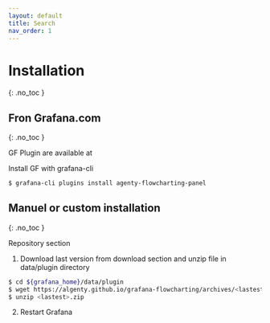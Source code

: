 ```yaml
---
layout: default
title: Search
nav_order: 1
---
```


# Installation
{: .no_toc }

## Fron Grafana.com
{: .no_toc }

GF Plugin are available at [](https://grafana.com/grafana/plugins/agenty-flowcharting-panel)


Install GF with grafana-cli
```sh
$ grafana-cli plugins install agenty-flowcharting-panel
```

## Manuel or custom installation
{: .no_toc }

Repository section

1. Download last version from download section and unzip file in data/plugin directory
 
```sh
$ cd ${grafana_home}/data/plugin
$ wget https://algenty.github.io/grafana-flowcharting/archives/<lastest>.zip
$ unzip <lastest>.zip
```
2. Restart Grafana
